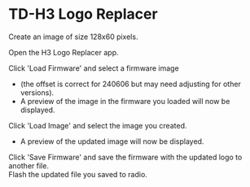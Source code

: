 # TD-H3 Logo Replacer  

Create an image of size 128x60 pixels.  

Open the H3 Logo Replacer app.  

Click 'Load Firmware' and select a firmware image 
- (the offset is correct for 240606 but may need adjusting for other versions).  
- A preview of the image in the firmware you loaded will now be displayed.

Click 'Load Image' and select the image you created.  
- A preview of the updated image will now be displayed.  
  
Click 'Save Firmware' and save the firmware with the updated logo to another file.  
Flash the updated file you saved to radio.  
